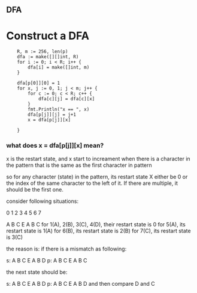 ## DFA

# Construct a DFA

```
  	R, m := 256, len(p)
	dfa := make([][]int, R) 
	for i := 0; i < R; i++ {
		dfa[i] = make([]int, m)
	}

	dfa[p[0]][0] = 1
	for x, j := 0, 1; j < m; j++ { 
		for c := 0; c < R; c++ {
			dfa[c][j] = dfa[c][x]
		}
		fmt.Println("x == ", x)
		dfa[p[j]][j] = j+1
		x = dfa[p[j]][x]

	}
```

### what does x = dfa[p[j]][x] mean?
x is the restart state, and x start to increament when there is a character in the pattern that is the same as the first character in pattern

so for any character (state) in the pattern, its restart state X either be 0 or the index of the same character to the left of it. If there are multiple, it should be the first one.

consider following situations:

0 1 2 3 4 5 6 7

  A B C E A B C
for 1(A), 2(B), 3(C), 4(D), their restart state is 0
for 5(A), its restart state is 1(A)
for 6(B), its restart state is 2(B)
for 7(C), its restart state is 3(C)

the reason is: if there is a mismatch as following:

s: A B C E A B D
p: A B C E A B C

the next state should be:

s: A B C E A B D
p:         A B C E A B D
and then compare D and C



